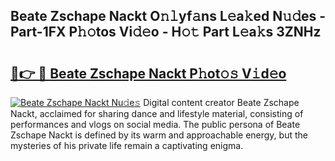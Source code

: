 ## Beate Zschape Nackt O𝚗𝚕yf𝚊ns L𝚎a𝚔ed N𝚞𝚍es - Part-1FX P𝚑𝚘tos Vi𝚍𝚎o - H𝚘𝚝 Part L𝚎a𝚔s 3ZNHz

# <h2><a href="http://kfelwl.oniu.top/?m=Beate+Zschape+Nackt">🔗👉 🔴 Beate Zschape Nackt P𝚑ot𝚘𝚜 V𝚒d𝚎o</a></h2>

[![Beate Zschape Nackt Nu𝚍e𝚜](https://i.imgur.com/0qMVB7G.gif)](http://kfelwl.oniu.top/?m=Beate+Zschape+Nackt)
Digital content creator Beate Zschape Nackt, acclaimed for sharing dance and lifestyle material, consisting of performances and vlogs on social media. The public persona of Beate Zschape Nackt is defined by its warm and approachable energy, but the mysteries of his private life remain a captivating enigma.  
